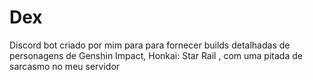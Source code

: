 # Dex
Discord bot criado por mim para para fornecer builds detalhadas de personagens de Genshin Impact, Honkai: Star Rail , com uma pitada de sarcasmo no meu servidor
